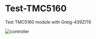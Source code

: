 # Test-TMC5160
Test TMC5160 module with Greig-439ZIT6

![controller](https://user-images.githubusercontent.com/29155564/100047281-6cf49c00-2e55-11eb-82f6-b3221cd4febf.png)
